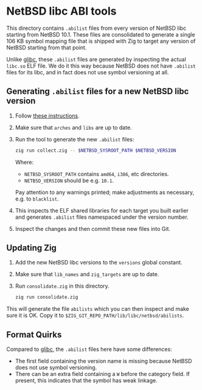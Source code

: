 # NetBSD libc ABI tools

This directory contains `.abilist` files from every version of NetBSD libc
starting from NetBSD 10.1. These files are consolidated to generate a single 106
KB symbol mapping file that is shipped with Zig to target any version of NetBSD
starting from that point.

Unlike [glibc](../glibc), these `.abilist` files are generated by inspecting
the actual `libc.so` ELF file. We do it this way because NetBSD does not have
`.abilist` files for its libc, and in fact does not use symbol versioning at
all.

## Generating `.abilist` files for a new NetBSD libc version

1. Follow [these instructions](https://github.com/ziglang/zig/wiki/Updating-libc#netbsd).

2. Make sure that `arches` and `libs` are up to date.

3. Run the tool to generate the new `.abilist` files:

   ```sh
   zig run collect.zig -- $NETBSD_SYSROOT_PATH $NETBSD_VERSION
   ```

   Where:

   * `NETBSD_SYSROOT_PATH` contains `amd64`, `i386`, etc directories.
   * `NETBSD_VERSION` should be e.g. `10.1`.

   Pay attention to any warnings printed; make adjustments as necessary, e.g. to
   `blacklist`.

4. This inspects the ELF shared libraries for each target you built earlier and
   generates `.abilist` files namespaced under the version number.

5. Inspect the changes and then commit these new files into Git.

## Updating Zig

1. Add the new NetBSD libc versions to the `versions` global constant.

2. Make sure that `lib_names` and `zig_targets` are up to date.

3. Run `consolidate.zig` in this directory.

   ```sh
   zig run consolidate.zig
   ```

This will generate the file `abilists` which you can then inspect and make sure
it is OK. Copy it to `$ZIG_GIT_REPO_PATH/lib/libc/netbsd/abilists`.

## Format Quirks

Compared to [glibc](../glibc), the `.abilist` files here have some differences:

* The first field containing the version name is missing because NetBSD does not
  use symbol versioning.
* There can be an extra field containing a `W` before the category field. If
  present, this indicates that the symbol has weak linkage.
